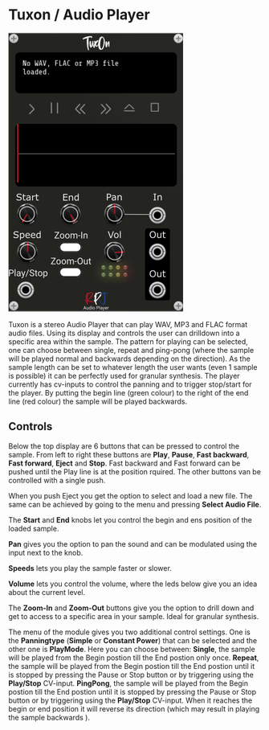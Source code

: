 # Tuxon / Audio Player <a name="tuxon"></a>
![tuxon image](./tuxon.png)


Tuxon is a stereo Audio Player that can play WAV, MP3 and FLAC format audio files. Using its display and controls the user can drilldown into a specific area within the sample. The pattern for playing can be selected, one can choose between single, repeat and ping-pong (where the sample will be played normal and backwards depending on the direction). As the sample length can be set to whatever length the user wants (even 1 sample is possible) it can be perfectly used for granular synthesis. The player currently has cv-inputs to control the panning and to trigger stop/start for the player. By putting the begin line (green colour) to the right of the end line (red colour) the sample will be played backwards. 

## Controls
Below the top display are 6 buttons that can be pressed to control the sample. From left to right these buttons are **Play**, **Pause**, **Fast backward**, **Fast forward**, **Eject** and **Stop**.
Fast backward and Fast forward can be pushed until the Play line is at the position rquired. The other buttons van be controlled with a single push. 

When you push Eject you get the option to select and load a new file. The same can be achieved by going to the menu and pressing **Select Audio File**.

The **Start** and **End** knobs let you control the begin and ens position of the loaded sample. 

**Pan** gives you the option to pan the sound and can be modulated using the input next to the knob.

**Speeds** lets you play the sample faster or slower. 

**Volume** lets you control the volume, where the leds below give you an idea about the current level.

The **Zoom-In** and **Zoom-Out** buttons give you the option to drill down and get to access to a specific area in your sample. Ideal for granular synthesis. 

The menu of the module gives you two additional control settings. One is the **Panningtype** (**Simple** or **Constant Power**) that can be selected and the other one is **PlayMode**. Here you can choose between:
**Single**, the sample will be played from the Begin postion till the End postion only once.
**Repeat**, the sample will be played from the Begin postion till the End postion until it is stopped by pressing the Pause or Stop button or by triggering using the **Play/Stop** CV-input.
**PingPong**, the sample will be played from the Begin postion till the End postion until it is stopped by pressing the Pause or Stop button or by triggering using the **Play/Stop** CV-input. When it reaches the begin or end position it will reverse its direction (which may result in playing the sample backwards ).


